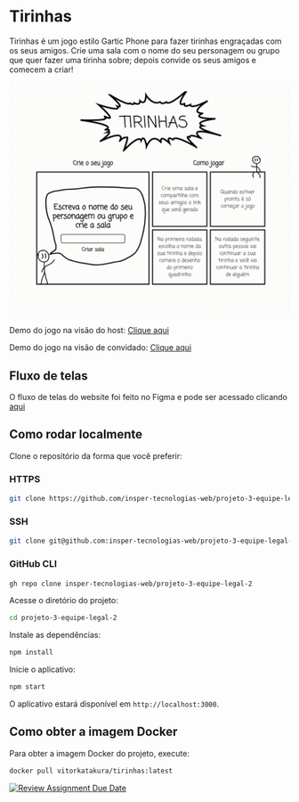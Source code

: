 # Tirinhas

Tirinhas é um jogo estilo Gartic Phone para fazer tirinhas engraçadas com os seus amigos. Crie uma sala com o nome do seu personagem ou grupo que quer fazer uma tirinha sobre; depois convide os seus amigos e comecem a criar!

![alt text](.github/home.gif)

Demo do jogo na visão do host: [Clique aqui](https://www.youtube.com/watch?v=CN3a6A8nKws)

Demo do jogo na visão de convidado: [Clique aqui](https://www.youtube.com/watch?v=uv0kzKnoPLk)

## Fluxo de telas

O fluxo de telas do website foi feito no Figma e pode ser acessado clicando [aqui](https://www.figma.com/design/fEHA4NxIKo6PDqJfXrKM2r/Tirinhas?node-id=0-1&t=aF8ZUHzRiiPqiVbu-1)

## Como rodar localmente

Clone o repositório da forma que você preferir:

### HTTPS

```bash
git clone https://github.com/insper-tecnologias-web/projeto-3-equipe-legal-2.git
```

### SSH

```bash
git clone git@github.com:insper-tecnologias-web/projeto-3-equipe-legal-2.git
```

### GitHub CLI

```bash
gh repo clone insper-tecnologias-web/projeto-3-equipe-legal-2
```

Acesse o diretório do projeto:

```bash
cd projeto-3-equipe-legal-2
```

Instale as dependências:

```bash
npm install
```

Inicie o aplicativo:

```bash
npm start
```

O aplicativo estará disponível em `http://localhost:3000`.

## Como obter a imagem Docker

Para obter a imagem Docker do projeto, execute:

```bash
docker pull vitorkatakura/tirinhas:latest
```

[![Review Assignment Due Date](https://classroom.github.com/assets/deadline-readme-button-22041afd0340ce965d47ae6ef1cefeee28c7c493a6346c4f15d667ab976d596c.svg)](https://classroom.github.com/a/jLW-plfN)
